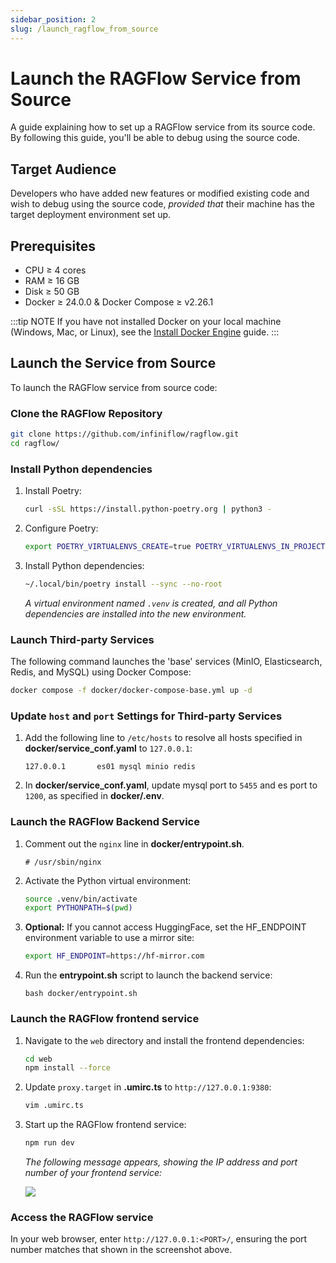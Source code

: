 ```yaml
---
sidebar_position: 2
slug: /launch_ragflow_from_source
---
```


# Launch the RAGFlow Service from Source 

A guide explaining how to set up a RAGFlow service from its source code. By following this guide, you'll be able to debug using the source code.

## Target Audience

Developers who have added new features or modified existing code and wish to debug using the source code, *provided that* their machine has the target deployment environment set up.

## Prerequisites

- CPU &ge; 4 cores
- RAM &ge; 16 GB
- Disk &ge; 50 GB
- Docker &ge; 24.0.0 & Docker Compose &ge; v2.26.1

:::tip NOTE
If you have not installed Docker on your local machine (Windows, Mac, or Linux), see the [Install Docker Engine](https://docs.docker.com/engine/install/) guide.
:::

## Launch the Service from Source

To launch the RAGFlow service from source code:

### Clone the RAGFlow Repository

```bash
git clone https://github.com/infiniflow/ragflow.git
cd ragflow/
```

### Install Python dependencies

1. Install Poetry:
   
   ```bash
   curl -sSL https://install.python-poetry.org | python3 -
   ```

2. Configure Poetry:

   ```bash
   export POETRY_VIRTUALENVS_CREATE=true POETRY_VIRTUALENVS_IN_PROJECT=true
   ```

3. Install Python dependencies:

   ```bash
   ~/.local/bin/poetry install --sync --no-root
   ```
   *A virtual environment named `.venv` is created, and all Python dependencies are installed into the new environment.*

### Launch Third-party Services

The following command launches the 'base' services (MinIO, Elasticsearch, Redis, and MySQL) using Docker Compose:

```bash
docker compose -f docker/docker-compose-base.yml up -d
```

### Update `host` and `port` Settings for Third-party Services

1. Add the following line to `/etc/hosts` to resolve all hosts specified in **docker/service_conf.yaml** to `127.0.0.1`:

   ```
   127.0.0.1       es01 mysql minio redis
   ```

2. In **docker/service_conf.yaml**, update mysql port to `5455` and es port to `1200`, as specified in **docker/.env**.

### Launch the RAGFlow Backend Service

1. Comment out the `nginx` line in **docker/entrypoint.sh**.

   ```
   # /usr/sbin/nginx
   ```

2. Activate the Python virtual environment:

   ```bash
   source .venv/bin/activate
   export PYTHONPATH=$(pwd)
   ```

3. **Optional:** If you cannot access HuggingFace, set the HF_ENDPOINT environment variable to use a mirror site:
 
   ```bash
   export HF_ENDPOINT=https://hf-mirror.com
   ```

4. Run the **entrypoint.sh** script to launch the backend service:

   ```
   bash docker/entrypoint.sh
   ```

### Launch the RAGFlow frontend service

1. Navigate to the `web` directory and install the frontend dependencies:

   ```bash
   cd web
   npm install --force
   ```

2. Update `proxy.target` in **.umirc.ts** to `http://127.0.0.1:9380`:

   ```bash
   vim .umirc.ts
   ```

3. Start up the RAGFlow frontend service:

   ```bash
   npm run dev 
   ```  

   *The following message appears, showing the IP address and port number of your frontend service:*  

   ![](https://github.com/user-attachments/assets/0daf462c-a24d-4496-a66f-92533534e187)

### Access the RAGFlow service

In your web browser, enter `http://127.0.0.1:<PORT>/`, ensuring the port number matches that shown in the screenshot above.